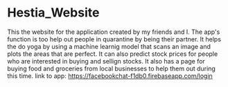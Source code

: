 # Hestia_Website
This the website for the application created by my friends and I. The app's function is too help out people in quarantine by being their partner. It helps the do yoga by using a machine learnig model that scans an image and plots the areas that are perfect. It can also predict stock prices for people who are interested in buying and sellign stocks. It also has a page for buying food and groceries from local businesses to help them out during this time. 
link to app: https://facebookchat-f1db0.firebaseapp.com/login
